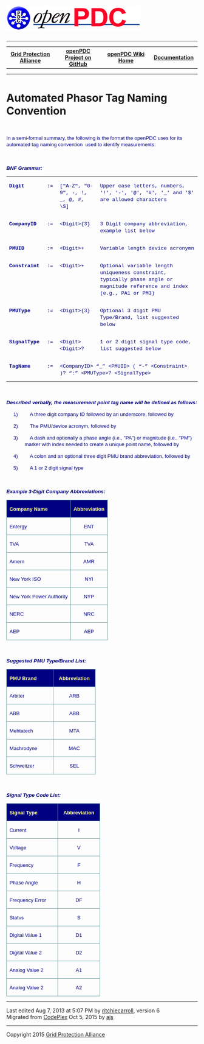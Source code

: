 <HTML>
<html lang="en" xmlns="http://www.w3.org/1999/xhtml">
<head>
<meta charset="utf-8" />
</head>
<body>
<!--HtmlToGmd.Body-->
<h1><a href="https://github.com/GridProtectionAlliance/openPDC/tree/master/Source/Documentation/wiki/openPDC_Home.md"><img src="https://github.com/GridProtectionAlliance/openPDC/blob/master/Source/Documentation/wiki/openPDC_Logo.png" alt="The Open Source Phasor Data Concentrator" /></a></h1>
<hr />
<div id="NavigationMenu">
<table style="width: 100%; border-collapse: collapse; border: 0px solid gray;">
<tr>
<td style="width: 25%; text-align:center;"><b><a href="http://www.gridprotectionalliance.org">Grid Protection Alliance</a></b></td>
<td style="width: 25%; text-align:center;"><b><a href="https://github.com/GridProtectionAlliance/openPDC">openPDC Project on GitHub</a></b></td>
<td style="width: 25%; text-align:center;"><b><a href="https://github.com/GridProtectionAlliance/openPDC/tree/master/Source/Documentation/wiki/openPDC_Home.md">openPDC Wiki Home</a></b></td>
<td style="width: 25%; text-align:center;"><b><a href="https://github.com/GridProtectionAlliance/openPDC/tree/master/Source/Documentation/wiki/openPDC_Documentation_Home.md">Documentation</a></b></td>
</tr>
</table>
</div>
<hr />
<!--/HtmlToGmd.Body-->
<div class="WikiContent">
<div class="wikidoc">
<p>&nbsp;</p>
<p><strong><span style="font-size:2em">Automated Phasor Tag Naming Convention</span></strong></p>
<p>&nbsp;</p>
<p><span style="color:navy; font-family:Arial,sans-serif; font-size:10pt">In a semi-formal summary, the following is the format the openPDC uses for its automated tag naming convention &nbsp;used to identify measurements:</span></p>
<p><span style="color:navy; font-family:Arial,sans-serif; font-size:10pt"><br>
</span></p>
<div>
<p><strong><em><span style="font-size:10.0pt; font-family:&quot;Arial&quot;,&quot;sans-serif&quot;; color:navy">BNF Grammar:</span></em></strong></p>
<table border="0" cellspacing="0" cellpadding="0" style="border-collapse:collapse">
<tbody>
<tr style="height:.2in">
<td width="102" valign="top" style="width:76.8pt; padding:0in 5.4pt 0in 5.4pt; height:.2in">
<p><strong><span style="font-size:10.0pt; font-family:&quot;Courier New&quot;; color:navy">Digit</span></strong></p>
</td>
<td width="30" valign="top" style="width:22.8pt; padding:0in 5.4pt 0in 5.4pt; height:.2in">
<p><span style="font-size:10.0pt; font-family:&quot;Courier New&quot;; color:navy">:=</span></p>
</td>
<td width="179" valign="top" style="width:134.0pt; padding:0in 5.4pt 0in 5.4pt; height:.2in">
<p><span style="font-size:10.0pt; font-family:&quot;Courier New&quot;; color:navy">[&quot;A-Z&quot;, &quot;0-9&quot;, -, !, _, @, #, \$]</span></p>
</td>
<td width="708" valign="top" style="width:531.0pt; padding:0in 5.4pt 0in 5.4pt; height:.2in">
<p><span style="font-size:10.0pt; font-family:&quot;Courier New&quot;; color:navy">Upper case letters, numbers, '!', '-', '@', '#', '_' and '$' are allowed characters</span></p>
</td>
</tr>
<tr style="height:.2in">
<td width="102" valign="top" style="width:76.8pt; padding:0in 5.4pt 0in 5.4pt; height:.2in">
<p><strong><span style="font-size:10.0pt; font-family:&quot;Courier New&quot;; color:navy">CompanyID</span></strong></p>
</td>
<td width="30" valign="top" style="width:22.8pt; padding:0in 5.4pt 0in 5.4pt; height:.2in">
<p><span style="font-size:10.0pt; font-family:&quot;Courier New&quot;; color:navy">:=</span></p>
</td>
<td width="179" valign="top" style="width:134.0pt; padding:0in 5.4pt 0in 5.4pt; height:.2in">
<p><span style="font-size:10.0pt; font-family:&quot;Courier New&quot;; color:navy">&lt;Digit&gt;{3}
</span></p>
</td>
<td width="708" valign="top" style="width:531.0pt; padding:0in 5.4pt 0in 5.4pt; height:.2in">
<p><span style="font-size:10.0pt; font-family:&quot;Courier New&quot;; color:navy">3 Digit company abbreviation, example list below</span></p>
</td>
</tr>
<tr style="height:.2in">
<td width="102" valign="top" style="width:76.8pt; padding:0in 5.4pt 0in 5.4pt; height:.2in">
<p><strong><span style="font-size:10.0pt; font-family:&quot;Courier New&quot;; color:navy">PMUID</span></strong></p>
</td>
<td width="30" valign="top" style="width:22.8pt; padding:0in 5.4pt 0in 5.4pt; height:.2in">
<p><span style="font-size:10.0pt; font-family:&quot;Courier New&quot;; color:navy">:=</span></p>
</td>
<td width="179" valign="top" style="width:134.0pt; padding:0in 5.4pt 0in 5.4pt; height:.2in">
<p><span style="font-size:10.0pt; font-family:&quot;Courier New&quot;; color:navy">&lt;Digit&gt;&#43;</span></p>
</td>
<td width="708" valign="top" style="width:531.0pt; padding:0in 5.4pt 0in 5.4pt; height:.2in">
<p><span style="font-size:10.0pt; font-family:&quot;Courier New&quot;; color:navy">Variable length device acronymn</span></p>
</td>
</tr>
<tr style="height:.2in">
<td width="102" valign="top" style="width:76.8pt; padding:0in 5.4pt 0in 5.4pt; height:.2in">
<p><strong><span style="font-size:10.0pt; font-family:&quot;Courier New&quot;; color:navy">Constraint</span></strong></p>
</td>
<td width="30" valign="top" style="width:22.8pt; padding:0in 5.4pt 0in 5.4pt; height:.2in">
<p><span style="font-size:10.0pt; font-family:&quot;Courier New&quot;; color:navy">:=</span></p>
</td>
<td width="179" valign="top" style="width:134.0pt; padding:0in 5.4pt 0in 5.4pt; height:.2in">
<p><span style="font-size:10.0pt; font-family:&quot;Courier New&quot;; color:navy">&lt;Digit&gt;&#43;</span></p>
</td>
<td width="708" valign="top" style="width:531.0pt; padding:0in 5.4pt 0in 5.4pt; height:.2in">
<p><span style="font-size:10.0pt; font-family:&quot;Courier New&quot;; color:navy">Optional variable length uniqueness constraint, typically phase angle or magnitude reference and index (e.g., PA1 or PM3)</span></p>
</td>
</tr>
<tr style="height:.2in">
<td width="102" valign="top" style="width:76.8pt; padding:0in 5.4pt 0in 5.4pt; height:.2in">
<p><strong><span style="font-size:10.0pt; font-family:&quot;Courier New&quot;; color:navy">PMUType</span></strong></p>
</td>
<td width="30" valign="top" style="width:22.8pt; padding:0in 5.4pt 0in 5.4pt; height:.2in">
<p><span style="font-size:10.0pt; font-family:&quot;Courier New&quot;; color:navy">:=</span></p>
</td>
<td width="179" valign="top" style="width:134.0pt; padding:0in 5.4pt 0in 5.4pt; height:.2in">
<p><span style="font-size:10.0pt; font-family:&quot;Courier New&quot;; color:navy">&lt;Digit&gt;{3}</span></p>
</td>
<td width="708" valign="top" style="width:531.0pt; padding:0in 5.4pt 0in 5.4pt; height:.2in">
<p><span style="font-size:10.0pt; font-family:&quot;Courier New&quot;; color:navy">Optional 3 digit PMU Type/Brand, list suggested below</span></p>
</td>
</tr>
<tr style="height:.2in">
<td width="102" valign="top" style="width:76.8pt; padding:0in 5.4pt 0in 5.4pt; height:.2in">
<p><strong><span style="font-size:10.0pt; font-family:&quot;Courier New&quot;; color:navy">SignalType</span></strong></p>
</td>
<td width="30" valign="top" style="width:22.8pt; padding:0in 5.4pt 0in 5.4pt; height:.2in">
<p><span style="font-size:10.0pt; font-family:&quot;Courier New&quot;; color:navy">:=</span></p>
</td>
<td width="179" valign="top" style="width:134.0pt; padding:0in 5.4pt 0in 5.4pt; height:.2in">
<p><span style="font-size:10.0pt; font-family:&quot;Courier New&quot;; color:navy">&lt;Digit&gt;&lt;Digit&gt;?</span></p>
</td>
<td width="708" valign="top" style="width:531.0pt; padding:0in 5.4pt 0in 5.4pt; height:.2in">
<p><span style="font-size:10.0pt; font-family:&quot;Courier New&quot;; color:navy">1 or 2 digit signal type code, list suggested below</span></p>
</td>
</tr>
<tr style="height:.2in">
<td width="102" valign="top" style="width:76.8pt; padding:0in 5.4pt 0in 5.4pt; height:.2in">
<p><strong><span style="font-size:10.0pt; font-family:&quot;Courier New&quot;; color:navy">TagName</span></strong></p>
</td>
<td width="30" valign="top" style="width:22.8pt; padding:0in 5.4pt 0in 5.4pt; height:.2in">
<p><span style="font-size:10.0pt; font-family:&quot;Courier New&quot;; color:navy">:=</span></p>
</td>
<td colspan="2" width="887" valign="top" style="width:665.0pt; padding:0in 5.4pt 0in 5.4pt; height:.2in">
<p><span style="font-size:10.0pt; font-family:&quot;Courier New&quot;; color:navy">&lt;CompanyID&gt; &ldquo;_&rdquo; &lt;PMUID&gt; ( &ldquo;-&rdquo; &lt;Constraint&gt; )? &ldquo;:&rdquo; &lt;PMUType&gt;? &lt;SignalType&gt;</span></p>
</td>
</tr>
</tbody>
</table>
<p>&nbsp;</p>
<p><strong><em><span style="font-size:10.0pt; font-family:&quot;Arial&quot;,&quot;sans-serif&quot;; color:navy">Described verbally, the measurement point tag name will be defined as follows:</span></em></strong></p>
<p style="margin-left:.5in; text-indent:-.5in"><span style="font-size:7.0pt; color:navy">&nbsp;&nbsp;&nbsp;&nbsp;&nbsp;&nbsp;
</span><span style="font-size:10.0pt; font-family:&quot;Arial&quot;,&quot;sans-serif&quot;; color:navy">1)</span><span style="font-size:7.0pt; color:navy">&nbsp;&nbsp;&nbsp;&nbsp;&nbsp;&nbsp;&nbsp;&nbsp;&nbsp;&nbsp;&nbsp;
</span><span style="font-size:10.0pt; font-family:&quot;Arial&quot;,&quot;sans-serif&quot;; color:navy">A three digit company ID followed by an underscore, followed by</span></p>
<p style="margin-left:.5in; text-indent:-.5in"><span style="font-size:7.0pt; color:navy">&nbsp;&nbsp;&nbsp;&nbsp;&nbsp;&nbsp;
</span><span style="font-size:10.0pt; font-family:&quot;Arial&quot;,&quot;sans-serif&quot;; color:navy">2)</span><span style="font-size:7.0pt; color:navy">&nbsp;&nbsp;&nbsp;&nbsp;&nbsp;&nbsp;&nbsp;&nbsp;&nbsp;&nbsp;&nbsp;
</span><span style="font-size:10.0pt; font-family:&quot;Arial&quot;,&quot;sans-serif&quot;; color:navy">The PMU/device acronym, followed by</span></p>
<p style="margin-left:.5in; text-indent:-.5in"><span style="font-size:7.0pt; color:navy">&nbsp;&nbsp;&nbsp;&nbsp;&nbsp;&nbsp;
</span><span style="font-size:10.0pt; font-family:&quot;Arial&quot;,&quot;sans-serif&quot;; color:navy">3)</span><span style="font-size:7.0pt; color:navy">&nbsp;&nbsp;&nbsp;&nbsp;&nbsp;&nbsp;&nbsp;&nbsp;&nbsp;&nbsp;&nbsp;
</span><span style="font-size:10.0pt; font-family:&quot;Arial&quot;,&quot;sans-serif&quot;; color:navy">A dash and optionally a phase angle (i.e., &quot;PA&quot;) or magnitude (i.e., &quot;PM&quot;) marker with index needed to create a unique point name, followed by</span></p>
<p style="margin-left:.5in; text-indent:-.5in"><span style="font-size:7.0pt; color:navy">&nbsp;&nbsp;&nbsp;&nbsp;&nbsp;&nbsp;
</span><span style="font-size:10.0pt; font-family:&quot;Arial&quot;,&quot;sans-serif&quot;; color:navy">4)</span><span style="font-size:7.0pt; color:navy">&nbsp;&nbsp;&nbsp;&nbsp;&nbsp;&nbsp;&nbsp;&nbsp;&nbsp;&nbsp;&nbsp;
</span><span style="font-size:10.0pt; font-family:&quot;Arial&quot;,&quot;sans-serif&quot;; color:navy">A colon and an optional three digit PMU brand abbreviation, followed by</span></p>
<p style="margin-left:.5in; text-indent:-.5in"><span style="font-size:7.0pt; color:navy">&nbsp;&nbsp;&nbsp;&nbsp;&nbsp;&nbsp;
</span><span style="font-size:10.0pt; font-family:&quot;Arial&quot;,&quot;sans-serif&quot;; color:navy">5)</span><span style="font-size:7.0pt; color:navy">&nbsp;&nbsp;&nbsp;&nbsp;&nbsp;&nbsp;&nbsp;&nbsp;&nbsp;&nbsp;&nbsp;
</span><span style="font-size:10.0pt; font-family:&quot;Arial&quot;,&quot;sans-serif&quot;; color:navy">A 1 or 2 digit signal type</span></p>
<p style="margin-left:.5in; text-indent:-.5in"><span style="font-size:10.0pt; font-family:&quot;Arial&quot;,&quot;sans-serif&quot;; color:navy">&nbsp;</span><span style="color:navy; font-family:Arial,sans-serif; font-size:10pt">&nbsp;</span></p>
<p><strong><em><span style="font-size:10.0pt; font-family:&quot;Arial&quot;,&quot;sans-serif&quot;; color:navy">Example 3-Digit Company Abbreviations:</span></em></strong><span style="color:navy; font-family:Arial,sans-serif; font-size:10pt">&nbsp;</span></p>
<table border="0" cellspacing="0" cellpadding="0" style="border-collapse:collapse">
<tbody>
<tr>
<td valign="top" style="border:solid #669999 1.0pt; background:navy; padding:0in 5.4pt 0in 5.4pt">
<p><strong><span style="font-size:10.0pt; font-family:&quot;Arial&quot;,&quot;sans-serif&quot;; color:#ffff99">Company Name</span></strong></p>
</td>
<td valign="top" style="border:solid #669999 1.0pt; border-left:none; background:navy; padding:0in 5.4pt 0in 5.4pt">
<p style="text-align:center"><strong><span style="font-size:10.0pt; font-family:&quot;Arial&quot;,&quot;sans-serif&quot;; color:#ffff99">Abbreviation</span></strong></p>
</td>
</tr>
<tr>
<td valign="top" style="border:solid #669999 1.0pt; border-top:none; padding:0in 5.4pt 0in 5.4pt">
<p><span style="font-size:10.0pt; font-family:&quot;Arial&quot;,&quot;sans-serif&quot;; color:navy">Entergy</span></p>
</td>
<td valign="top" style="border-top:none; border-left:none; border-bottom:solid #669999 1.0pt; border-right:solid #669999 1.0pt; padding:0in 5.4pt 0in 5.4pt">
<p style="text-align:center"><span style="font-size:10.0pt; font-family:&quot;Arial&quot;,&quot;sans-serif&quot;; color:navy">ENT</span></p>
</td>
</tr>
<tr>
<td valign="top" style="border:solid #669999 1.0pt; border-top:none; padding:0in 5.4pt 0in 5.4pt">
<p><span style="font-size:10.0pt; font-family:&quot;Arial&quot;,&quot;sans-serif&quot;; color:navy">TVA</span></p>
</td>
<td valign="top" style="border-top:none; border-left:none; border-bottom:solid #669999 1.0pt; border-right:solid #669999 1.0pt; padding:0in 5.4pt 0in 5.4pt">
<p style="text-align:center"><span style="font-size:10.0pt; font-family:&quot;Arial&quot;,&quot;sans-serif&quot;; color:navy">TVA</span></p>
</td>
</tr>
<tr>
<td valign="top" style="border:solid #669999 1.0pt; border-top:none; padding:0in 5.4pt 0in 5.4pt">
<p><span style="font-size:10.0pt; font-family:&quot;Arial&quot;,&quot;sans-serif&quot;; color:navy">Amern</span></p>
</td>
<td valign="top" style="border-top:none; border-left:none; border-bottom:solid #669999 1.0pt; border-right:solid #669999 1.0pt; padding:0in 5.4pt 0in 5.4pt">
<p style="text-align:center"><span style="font-size:10.0pt; font-family:&quot;Arial&quot;,&quot;sans-serif&quot;; color:navy">AMR</span></p>
</td>
</tr>
<tr>
<td valign="top" style="border:solid #669999 1.0pt; border-top:none; padding:0in 5.4pt 0in 5.4pt">
<p><span style="font-size:10.0pt; font-family:&quot;Arial&quot;,&quot;sans-serif&quot;; color:navy">New York</span><span style="font-size:10.0pt; font-family:&quot;Arial&quot;,&quot;sans-serif&quot;; color:navy"> ISO</span></p>
</td>
<td valign="top" style="border-top:none; border-left:none; border-bottom:solid #669999 1.0pt; border-right:solid #669999 1.0pt; padding:0in 5.4pt 0in 5.4pt">
<p style="text-align:center"><span style="font-size:10.0pt; font-family:&quot;Arial&quot;,&quot;sans-serif&quot;; color:navy">NYI</span></p>
</td>
</tr>
<tr>
<td valign="top" style="border:solid #669999 1.0pt; border-top:none; padding:0in 5.4pt 0in 5.4pt">
<p><span style="font-size:10.0pt; font-family:&quot;Arial&quot;,&quot;sans-serif&quot;; color:navy">New York</span><span style="font-size:10.0pt; font-family:&quot;Arial&quot;,&quot;sans-serif&quot;; color:navy"> Power Authority</span></p>
</td>
<td valign="top" style="border-top:none; border-left:none; border-bottom:solid #669999 1.0pt; border-right:solid #669999 1.0pt; padding:0in 5.4pt 0in 5.4pt">
<p style="text-align:center"><span style="font-size:10.0pt; font-family:&quot;Arial&quot;,&quot;sans-serif&quot;; color:navy">NYP</span></p>
</td>
</tr>
<tr>
<td valign="top" style="border:solid #669999 1.0pt; border-top:none; padding:0in 5.4pt 0in 5.4pt">
<p><span style="font-size:10.0pt; font-family:&quot;Arial&quot;,&quot;sans-serif&quot;; color:navy">NERC</span></p>
</td>
<td valign="top" style="border-top:none; border-left:none; border-bottom:solid #669999 1.0pt; border-right:solid #669999 1.0pt; padding:0in 5.4pt 0in 5.4pt">
<p style="text-align:center"><span style="font-size:10.0pt; font-family:&quot;Arial&quot;,&quot;sans-serif&quot;; color:navy">NRC</span></p>
</td>
</tr>
<tr>
<td valign="top" style="border:solid #669999 1.0pt; border-top:none; padding:0in 5.4pt 0in 5.4pt">
<p><span style="font-size:10.0pt; font-family:&quot;Arial&quot;,&quot;sans-serif&quot;; color:navy">AEP</span></p>
</td>
<td valign="top" style="border-top:none; border-left:none; border-bottom:solid #669999 1.0pt; border-right:solid #669999 1.0pt; padding:0in 5.4pt 0in 5.4pt">
<p style="text-align:center"><span style="font-size:10.0pt; font-family:&quot;Arial&quot;,&quot;sans-serif&quot;; color:navy">AEP</span></p>
</td>
</tr>
</tbody>
</table>
<p>&nbsp;</p>
<p><strong><em><span style="font-size:10.0pt; font-family:&quot;Arial&quot;,&quot;sans-serif&quot;; color:navy">Suggested PMU Type/Brand List:</span></em></strong></p>
<table border="0" cellspacing="0" cellpadding="0" style="border-collapse:collapse">
<tbody>
<tr>
<td width="107" valign="top" style="width:80.6pt; border:solid #669999 1.0pt; background:navy; padding:0in 5.4pt 0in 5.4pt">
<p><strong><span style="font-size:10.0pt; font-family:&quot;Arial&quot;,&quot;sans-serif&quot;; color:#ffff99">PMU Brand</span></strong></p>
</td>
<td width="96" valign="top" style="width:1.0in; border:solid #669999 1.0pt; border-left:none; background:navy; padding:0in 5.4pt 0in 5.4pt">
<p style="text-align:center"><strong><span style="font-size:10.0pt; font-family:&quot;Arial&quot;,&quot;sans-serif&quot;; color:#ffff99">Abbreviation</span></strong></p>
</td>
</tr>
<tr>
<td width="107" valign="top" style="width:80.6pt; border:solid #669999 1.0pt; border-top:none; padding:0in 5.4pt 0in 5.4pt">
<p><span style="font-size:10.0pt; font-family:&quot;Arial&quot;,&quot;sans-serif&quot;; color:navy">Arbiter</span></p>
</td>
<td width="96" valign="top" style="width:1.0in; border-top:none; border-left:none; border-bottom:solid #669999 1.0pt; border-right:solid #669999 1.0pt; padding:0in 5.4pt 0in 5.4pt">
<p style="text-align:center"><span style="font-size:10.0pt; font-family:&quot;Arial&quot;,&quot;sans-serif&quot;; color:navy">ARB</span></p>
</td>
</tr>
<tr>
<td width="107" valign="top" style="width:80.6pt; border:solid #669999 1.0pt; border-top:none; padding:0in 5.4pt 0in 5.4pt">
<p><span style="font-size:10.0pt; font-family:&quot;Arial&quot;,&quot;sans-serif&quot;; color:navy">ABB</span></p>
</td>
<td width="96" valign="top" style="width:1.0in; border-top:none; border-left:none; border-bottom:solid #669999 1.0pt; border-right:solid #669999 1.0pt; padding:0in 5.4pt 0in 5.4pt">
<p style="text-align:center"><span style="font-size:10.0pt; font-family:&quot;Arial&quot;,&quot;sans-serif&quot;; color:navy">ABB</span></p>
</td>
</tr>
<tr>
<td width="107" valign="top" style="width:80.6pt; border:solid #669999 1.0pt; border-top:none; padding:0in 5.4pt 0in 5.4pt">
<p><span style="font-size:10.0pt; font-family:&quot;Arial&quot;,&quot;sans-serif&quot;; color:navy">Mehtatech</span></p>
</td>
<td width="96" valign="top" style="width:1.0in; border-top:none; border-left:none; border-bottom:solid #669999 1.0pt; border-right:solid #669999 1.0pt; padding:0in 5.4pt 0in 5.4pt">
<p style="text-align:center"><span style="font-size:10.0pt; font-family:&quot;Arial&quot;,&quot;sans-serif&quot;; color:navy">MTA</span></p>
</td>
</tr>
<tr>
<td width="107" valign="top" style="width:80.6pt; border:solid #669999 1.0pt; border-top:none; padding:0in 5.4pt 0in 5.4pt">
<p><span style="font-size:10.0pt; font-family:&quot;Arial&quot;,&quot;sans-serif&quot;; color:navy">Machrodyne</span></p>
</td>
<td width="96" valign="top" style="width:1.0in; border-top:none; border-left:none; border-bottom:solid #669999 1.0pt; border-right:solid #669999 1.0pt; padding:0in 5.4pt 0in 5.4pt">
<p style="text-align:center"><span style="font-size:10.0pt; font-family:&quot;Arial&quot;,&quot;sans-serif&quot;; color:navy">MAC</span></p>
</td>
</tr>
<tr>
<td width="107" valign="top" style="width:80.6pt; border:solid #669999 1.0pt; border-top:none; padding:0in 5.4pt 0in 5.4pt">
<p><span style="font-size:10.0pt; font-family:&quot;Arial&quot;,&quot;sans-serif&quot;; color:navy">Schweitzer</span></p>
</td>
<td width="96" valign="top" style="width:1.0in; border-top:none; border-left:none; border-bottom:solid #669999 1.0pt; border-right:solid #669999 1.0pt; padding:0in 5.4pt 0in 5.4pt">
<p style="text-align:center"><span style="font-size:10.0pt; font-family:&quot;Arial&quot;,&quot;sans-serif&quot;; color:navy">SEL</span></p>
</td>
</tr>
</tbody>
</table>
<p><span style="font-size:10.0pt; font-family:&quot;Arial&quot;,&quot;sans-serif&quot;; color:navy">&nbsp;</span></p>
<p><strong><em><span style="font-size:10.0pt; font-family:&quot;Arial&quot;,&quot;sans-serif&quot;; color:navy">Signal Type Code List:</span></em></strong></p>
<table border="0" cellspacing="0" cellpadding="0" style="border-collapse:collapse">
<tbody>
<tr>
<td width="119" valign="top" style="width:89.6pt; border:solid #669999 1.0pt; background:navy; padding:0in 5.4pt 0in 5.4pt">
<p><strong><span style="font-size:10.0pt; font-family:&quot;Arial&quot;,&quot;sans-serif&quot;; color:#ffff99">Signal Type</span></strong></p>
</td>
<td width="96" valign="top" style="width:1.0in; border:solid #669999 1.0pt; border-left:none; background:navy; padding:0in 5.4pt 0in 5.4pt">
<p style="text-align:center"><strong><span style="font-size:10.0pt; font-family:&quot;Arial&quot;,&quot;sans-serif&quot;; color:#ffff99">Abbreviation</span></strong></p>
</td>
</tr>
<tr>
<td width="119" valign="top" style="width:89.6pt; border:solid #669999 1.0pt; border-top:none; padding:0in 5.4pt 0in 5.4pt">
<p><span style="font-size:10.0pt; font-family:&quot;Arial&quot;,&quot;sans-serif&quot;; color:navy">Current</span></p>
</td>
<td width="96" valign="top" style="width:1.0in; border-top:none; border-left:none; border-bottom:solid #669999 1.0pt; border-right:solid #669999 1.0pt; padding:0in 5.4pt 0in 5.4pt">
<p style="text-align:center"><span style="font-size:10.0pt; font-family:&quot;Arial&quot;,&quot;sans-serif&quot;; color:navy">I</span></p>
</td>
</tr>
<tr>
<td width="119" valign="top" style="width:89.6pt; border:solid #669999 1.0pt; border-top:none; padding:0in 5.4pt 0in 5.4pt">
<p><span style="font-size:10.0pt; font-family:&quot;Arial&quot;,&quot;sans-serif&quot;; color:navy">Voltage</span></p>
</td>
<td width="96" valign="top" style="width:1.0in; border-top:none; border-left:none; border-bottom:solid #669999 1.0pt; border-right:solid #669999 1.0pt; padding:0in 5.4pt 0in 5.4pt">
<p style="text-align:center"><span style="font-size:10.0pt; font-family:&quot;Arial&quot;,&quot;sans-serif&quot;; color:navy">V</span></p>
</td>
</tr>
<tr>
<td width="119" valign="top" style="width:89.6pt; border:solid #669999 1.0pt; border-top:none; padding:0in 5.4pt 0in 5.4pt">
<p><span style="font-size:10.0pt; font-family:&quot;Arial&quot;,&quot;sans-serif&quot;; color:navy">Frequency</span></p>
</td>
<td width="96" valign="top" style="width:1.0in; border-top:none; border-left:none; border-bottom:solid #669999 1.0pt; border-right:solid #669999 1.0pt; padding:0in 5.4pt 0in 5.4pt">
<p style="text-align:center"><span style="font-size:10.0pt; font-family:&quot;Arial&quot;,&quot;sans-serif&quot;; color:navy">F</span></p>
</td>
</tr>
<tr>
<td width="119" valign="top" style="width:89.6pt; border:solid #669999 1.0pt; border-top:none; padding:0in 5.4pt 0in 5.4pt">
<p><span style="font-size:10.0pt; font-family:&quot;Arial&quot;,&quot;sans-serif&quot;; color:navy">Phase Angle</span></p>
</td>
<td width="96" valign="top" style="width:1.0in; border-top:none; border-left:none; border-bottom:solid #669999 1.0pt; border-right:solid #669999 1.0pt; padding:0in 5.4pt 0in 5.4pt">
<p style="text-align:center"><span style="font-size:10.0pt; font-family:&quot;Arial&quot;,&quot;sans-serif&quot;; color:navy">H</span></p>
</td>
</tr>
<tr>
<td width="119" valign="top" style="width:89.6pt; border:solid #669999 1.0pt; border-top:none; padding:0in 5.4pt 0in 5.4pt">
<p><span style="font-size:10.0pt; font-family:&quot;Arial&quot;,&quot;sans-serif&quot;; color:navy">Frequency Error</span></p>
</td>
<td width="96" valign="top" style="width:1.0in; border-top:none; border-left:none; border-bottom:solid #669999 1.0pt; border-right:solid #669999 1.0pt; padding:0in 5.4pt 0in 5.4pt">
<p style="text-align:center"><span style="font-size:10.0pt; font-family:&quot;Arial&quot;,&quot;sans-serif&quot;; color:navy">DF</span></p>
</td>
</tr>
<tr>
<td width="119" valign="top" style="width:89.6pt; border:solid #669999 1.0pt; border-top:none; padding:0in 5.4pt 0in 5.4pt">
<p><span style="font-size:10.0pt; font-family:&quot;Arial&quot;,&quot;sans-serif&quot;; color:navy">Status</span></p>
</td>
<td width="96" valign="top" style="width:1.0in; border-top:none; border-left:none; border-bottom:solid #669999 1.0pt; border-right:solid #669999 1.0pt; padding:0in 5.4pt 0in 5.4pt">
<p style="text-align:center"><span style="font-size:10.0pt; font-family:&quot;Arial&quot;,&quot;sans-serif&quot;; color:navy">S</span></p>
</td>
</tr>
<tr>
<td width="119" valign="top" style="width:89.6pt; border:solid #669999 1.0pt; border-top:none; padding:0in 5.4pt 0in 5.4pt">
<p><span style="font-size:10.0pt; font-family:&quot;Arial&quot;,&quot;sans-serif&quot;; color:navy">Digital Value 1</span></p>
</td>
<td width="96" valign="top" style="width:1.0in; border-top:none; border-left:none; border-bottom:solid #669999 1.0pt; border-right:solid #669999 1.0pt; padding:0in 5.4pt 0in 5.4pt">
<p style="text-align:center"><span style="font-size:10.0pt; font-family:&quot;Arial&quot;,&quot;sans-serif&quot;; color:navy">D1</span></p>
</td>
</tr>
<tr>
<td width="119" valign="top" style="width:89.6pt; border:solid #669999 1.0pt; border-top:none; padding:0in 5.4pt 0in 5.4pt">
<p><span style="font-size:10.0pt; font-family:&quot;Arial&quot;,&quot;sans-serif&quot;; color:navy">Digital Value 2</span></p>
</td>
<td width="96" valign="top" style="width:1.0in; border-top:none; border-left:none; border-bottom:solid #669999 1.0pt; border-right:solid #669999 1.0pt; padding:0in 5.4pt 0in 5.4pt">
<p style="text-align:center"><span style="font-size:10.0pt; font-family:&quot;Arial&quot;,&quot;sans-serif&quot;; color:navy">D2</span></p>
</td>
</tr>
<tr>
<td width="119" valign="top" style="width:89.6pt; border:solid #669999 1.0pt; border-top:none; padding:0in 5.4pt 0in 5.4pt">
<p><span style="font-size:10.0pt; font-family:&quot;Arial&quot;,&quot;sans-serif&quot;; color:navy">Analog Value 2</span></p>
</td>
<td width="96" valign="top" style="width:1.0in; border-top:none; border-left:none; border-bottom:solid #669999 1.0pt; border-right:solid #669999 1.0pt; padding:0in 5.4pt 0in 5.4pt">
<p style="text-align:center"><span style="font-size:10.0pt; font-family:&quot;Arial&quot;,&quot;sans-serif&quot;; color:navy">A1</span></p>
</td>
</tr>
<tr>
<td width="119" valign="top" style="width:89.6pt; border:solid #669999 1.0pt; border-top:none; padding:0in 5.4pt 0in 5.4pt">
<p><span style="font-size:10.0pt; font-family:&quot;Arial&quot;,&quot;sans-serif&quot;; color:navy">Analog Value 2</span></p>
</td>
<td width="96" valign="top" style="width:1.0in; border-top:none; border-left:none; border-bottom:solid #669999 1.0pt; border-right:solid #669999 1.0pt; padding:0in 5.4pt 0in 5.4pt">
<p style="text-align:center"><span style="font-size:10.0pt; font-family:&quot;Arial&quot;,&quot;sans-serif&quot;; color:navy">A2</span></p>
</td>
</tr>
</tbody>
</table>
</div>
</div>
</div>
<div id="footer">
<hr />
Last edited <span class="smartDate" title="8/7/2013 5:07:27 PM" LocalTimeTicks="1375920447">Aug 7, 2013 at 5:07 PM</span> by <a id="wikiEditByLink" href="https://github.com/ritchiecarroll">ritchiecarroll</a>, version 6<br />
Migrated from <a href="http://openpdc.codeplex.com/wikipage?title=Automated%20Phasor%20Tag%20Naming%20Convention">CodePlex</a> Oct 5, 2015 by <a href="https://github.com/ajstadlin">ajs</a>
</div>
<!--HtmlToGmd.Foot-->
<div id="copyright">
<hr />
Copyright 2015 <a href="http://www.gridprotectionalliance.org">Grid Protection Alliance</a>
</div>
<!--/HtmlToGmd.Foot-->
</body>
</html>
</HTML>
